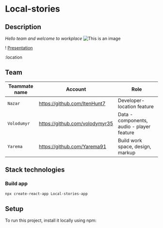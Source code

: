 # Local-stories
## Description
*Hello team and welcome to workplace*
![This is an image](https://i.pinimg.com/originals/8f/cf/dd/8fcfdd39496ceb2bb4c0b1a55231026f.png)



! [Presentation](https://docs.google.com/presentation/d/1bMI5VnAwfJ-w_vxscpm1M8mWapK4RW6g8vFOQf0npno/edit?usp=sharing)

:location


## Team
| Teammate name | Account       | Role 
| ------------- | ------------- | --------    |
| `Nazar`        | https://github.com/ItenHunt7  | Developer-location feature   |
| `Volodumyr`    | https://github.com/volodymyr35   | Data - components, audio - player feature |
| `Yarema`       | https://github.com/Yarema91    | Build work space, design, markup |

## Stack technologies
### Build app

```bash
npx create-react-app Local-stories-app
```

## Setup
To run this project, install it locally using npm:

